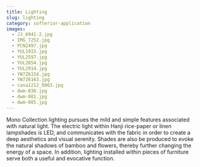 ```yaml
---
title: Lighting
slug: lighting
category: softerior-application
images:
  - JJ_6941-2.jpg
  - IMG_7252.jpg
  - PCN2497.jpg
  - YUL1915.jpg
  - YUL2597.jpg
  - YUL2654.jpg
  - YUL2914.jpg
  - YW7Z6154.jpg
  - YW7Z6163.jpg
  - casa1212_0063.jpg
  - dwm-038.jpg
  - dwm-081.jpg
  - dwm-085.jpg
---
```


Mono Collection  lighting pursues the mild and simple features associated with natural light. The electric light within Hanji rice-paper  or linen lampshades is LED,  and communicates with the  fabric in order to create a deep aesthetics and visual serenity. Shades are also be produced  to evoke the natural shadows of bamboo and  flowers,  thereby further changing the energy of a space.
In addition, lighting installed within  pieces of furniture serve both a  useful  and evocative function.
